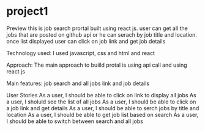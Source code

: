 # project1


Preview
this is job search prortal built using react js. user can get all the jobs that are posted on github api or he can serach by job title and location. once list displayed user can click on job link and get job details


Technology used:
I used javascript, css and html and react

Approach:
The main approach to buiild protal is using api call and using react js


Main features:
job search and all jobs link and job details 


User Stories
As a user, I should be able to click on link to display all jobs
As a user, I sholuld see the list of all jobs
As a user, I should be able to click on a job link and get details
As a user, I should be able to serch jobs by title and location
As a user, I should be able to get job list based on search
As a user, I should be able to switch between search and all jobs